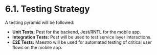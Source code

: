 # 6.1. Testing Strategy
A testing pyramid will be followed:
* **Unit Tests:** Pest for the backend, Jest/RNTL for the mobile app.
* **Integration Tests:** Pest will be used to test service layer interactions.
* **E2E Tests:** Maestro will be used for automated testing of critical user flows on the mobile app.
